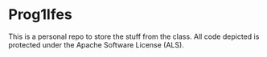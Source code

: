 # Prog1Ifes

This is a personal repo to store the stuff from the class.
All code depicted is protected under the Apache Software License (ALS).
